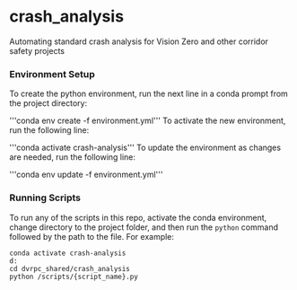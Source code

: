# crash_analysis

Automating standard crash analysis for Vision Zero and other corridor safety projects

### Environment Setup

To create the python environment, run the next line in a conda prompt from the project directory:

'''conda env create -f environment.yml'''
To activate the new environment, run the following line:

'''conda activate crash-analysis'''
To update the environment as changes are needed, run the following line:

'''conda env update -f environment.yml'''

### Running Scripts

To run any of the scripts in this repo, activate the conda environment, change directory to the project folder, and then run the `python` command followed by the path to the file. For example:

```
conda activate crash-analysis
d:
cd dvrpc_shared/crash_analysis
python /scripts/{script_name}.py
```
